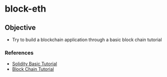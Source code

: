 # block-eth

## Objective
- Try to build a blockchain application through a basic block chain tutorial

### References
- [Solidity Basic Tutorial](https://www.youtube.com/watch?v=YJ-D1RMI0T0)
- [Block Chain Tutorial](https://www.youtube.com/watch?v=CgXQC4dbGUE)
